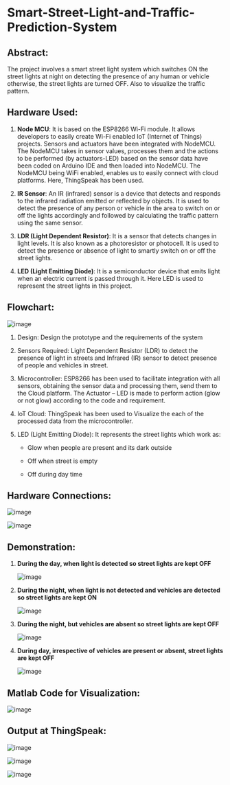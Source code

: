 # Smart-Street-Light-and-Traffic-Prediction-System

## Abstract:

The project involves a smart street light system which switches ON the street lights at night on detecting the presence of any human or vehicle otherwise, the street lights are turned OFF. Also to visualize the traffic pattern.

## Hardware Used:

1. **Node MCU**:
It is based on the ESP8266 Wi-Fi module. It allows developers to easily create Wi-Fi enabled IoT (Internet of Things) projects. Sensors and actuators have been integrated with NodeMCU. The NodeMCU takes in sensor values, processes them and the actions to be performed (by actuators-LED) based on the sensor data have been coded on Arduino IDE and then loaded into NodeMCU. The NodeMCU being WiFi enabled, enables us to easily connect with cloud platforms. Here, ThingSpeak has been used. 

2. **IR Sensor**:
An IR (infrared) sensor is a device that detects and responds to the infrared radiation emitted or reflected by objects. It is used to detect the presence of any person or vehicle in the area to switch on or off the lights accordingly and followed by calculating the traffic pattern using the same sensor.

3. **LDR (Light Dependent Resistor)**:
It is a sensor that detects changes in light levels. It is also known as a photoresistor or photocell. It is used to detect the presence or absence of light to smartly switch on or off the street lights.

4. **LED (Light Emitting Diode)**: 
It is a semiconductor device that emits light when an electric current is passed through it. Here LED is used to represent the street lights in this project.

## Flowchart:

![image](https://user-images.githubusercontent.com/83827603/237008497-58a5344d-998d-4ba5-b660-1dceabc3fb2d.png)

1. Design: Design the prototype and the requirements of the system

2. Sensors Required: Light Dependent Resistor (LDR) to detect the presence of light in streets and Infrared (IR) sensor to detect presence of people and vehicles in street.

3. Microcontroller: ESP8266 has been used to facilitate integration with all sensors, obtaining the sensor data and processing them, send them to the Cloud platform. The Actuator – LED is made to perform action (glow or not glow) according to the code and requirement.

4. IoT Cloud: ThingSpeak has been used to Visualize the each of the processed data from the microcontroller.

5. LED (Light Emitting Diode): It represents the street lights which work as:

    - Glow when people are present and its dark outside
  
    - Off when street is empty
  
    - Off during day time

## Hardware Connections:

![image](https://user-images.githubusercontent.com/83827603/237011348-504a091c-193c-4a59-8081-ea4872147562.png)

![image](https://user-images.githubusercontent.com/83827603/237011619-2b328e57-c209-4b1e-ac99-97cac9f3385a.png)

## Demonstration:

1. **During the day, when light is detected so street lights are kept OFF**

    ![image](https://user-images.githubusercontent.com/83827603/237011824-2c9d5d21-95fd-4716-8a6a-bed2314e9f43.png)

2. **During the night, when light is not detected and vehicles are detected so street lights are kept ON**
    
    ![image](https://user-images.githubusercontent.com/83827603/237012011-a21764f9-3c7f-4c0d-97a6-e42eb62e84bf.png)

3. **During the night, but vehicles are absent so street lights are kept OFF**

    ![image](https://user-images.githubusercontent.com/83827603/237012128-30505385-d375-4f13-93f2-bc0f7c9ac965.png)

4. **During day, irrespective of vehicles are present or absent, street lights are kept OFF**

    ![image](https://user-images.githubusercontent.com/83827603/237012383-a27a133a-f819-46d3-9ca4-6b4981dad554.png)

## Matlab Code for Visualization:

![image](https://user-images.githubusercontent.com/83827603/237018815-5a994a98-b235-4ddd-b8f8-5b5e15e9558f.png)

## Output at ThingSpeak:

![image](https://user-images.githubusercontent.com/83827603/237014614-de25b695-10ab-4118-a850-77166ecd4f02.png)

![image](https://user-images.githubusercontent.com/83827603/237014736-0090832d-1e5f-4e5e-bef1-eccfcee863a1.png)

![image](https://user-images.githubusercontent.com/83827603/237018523-c6d12ddd-7640-41e8-8317-951016550d74.png)


